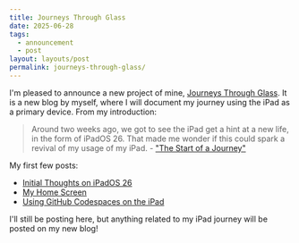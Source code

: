 ```yaml
---
title: Journeys Through Glass
date: 2025-06-28
tags:
  - announcement
  - post
layout: layouts/post
permalink: journeys-through-glass/
---
```


I'm pleased to announce a new project of mine, [Journeys Through Glass](https://journeysthroughglass.net/). It is a new blog by myself, where I will document my journey using the iPad as a primary device. From my introduction:

> Around two weeks ago, we got to see the iPad get a hint at a new life, in the form of iPadOS 26. That made me wonder if this could spark a revival of my usage of my iPad. - ["The Start of a Journey"](https://journeysthroughglass.net/the-start-of-a-journey/)

My first few posts:

- [Initial Thoughts on iPadOS 26](https://journeysthroughglass.net/initial-thoughts-on-ipados-26/)
- [My Home Screen](https://journeysthroughglass.net/my-home-screen/)
- [Using GitHub Codespaces on the iPad](https://journeysthroughglass.net/using-github-codespaces-on-the-ipad/)

I'll still be posting here, but anything related to my iPad journey will be posted on my new blog!
